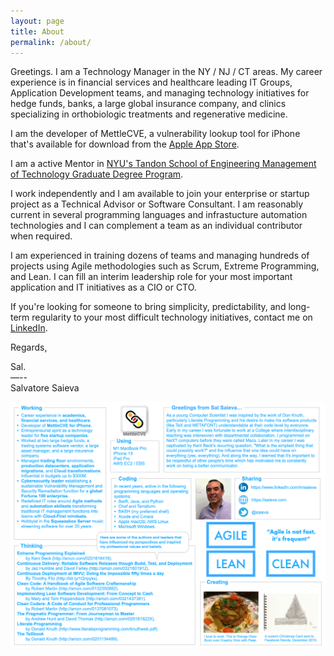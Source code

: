 ```yaml
---
layout: page
title: About
permalink: /about/
---
```


Greetings. I am a Technology Manager in the NY / NJ / CT areas. My career experience is in financial services and
healthcare leading IT Groups, Application Development teams, and managing technology initiatives for hedge funds,
banks, a large global insurance company, and clinics specializing in orthobiologic treatments and regenerative medicine.

I am the developer of MettleCVE, a vulnerability lookup tool for iPhone that's available for download from the
[Apple App Store][MettleCVEAppURL].

I am a active Mentor in [NYU's Tandon School of Engineering Management of Technology Graduate Degree Program][NYUMoTURL].

I work independently and I am available to join your enterprise or startup project as a Technical Advisor or
Software Consultant. I am reasonably current in several programming languages and infrastucture automation technologies
and I can complement a team as an individual contributor when required.

I am experienced in training dozens of teams and managing hundreds of projects using Agile methodologies such as
Scrum, Extreme Programming, and Lean. I can fill an interim leadership role for your most important application and
IT initiatives as a CIO or CTO.

If you're looking for someone to bring simplicity, predictability, and long-term regularity to your most
difficult technology initiatives, contact me on [LinkedIn][SaievaLinkedInURL].

Regards,

Sal.<br>
—--<br>
Salvatore Saieva

![Greetings from Sal Saieva...](/images/Greetingsv12.png "Greetings from Sal Saieva...")

[SaievaLinkedInURL]: https://www.LinkedIn.com/in/Saieva
[MettleCVEAppURL]: https://apps.apple.com/us/app/mettlecve/id1555613958
[NYUMoTURL]: https://engineering.nyu.edu/academics/programs/management-technology-ms
